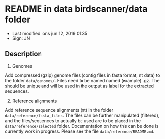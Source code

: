 # README in data birdscanner/data folder

- Last modified: ons jun 12, 2019  01:35
- Sign: JN

## Description

1. Genomes

Add compressed (gzip) genome files (contig files in fasta format, nt data) to the folder `data/genomes/`.
Files need to be named named (example) <name>.gz.
The <name> should be unique and will be used in the output as label for the extracted sequences.

2. Reference alignments

Add reference sequence alignments (nt) in the folder `data/reference/fasta_files`.
The files can be further manipulated (filtered), and the files/sequences to actually be
used are to be placed in the `data/reference/selected` folder.
Documentation on how this can be done is currently work in progress.
Please see the file `data/reference/README.md`.

